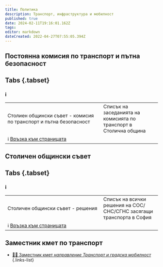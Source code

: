 ```yaml
---
title: Политика
description: Транспорт, инфраструктура и мобилност
published: true
date: 2024-02-11T19:16:01.162Z
tags: 
editor: markdown
dateCreated: 2022-04-27T07:55:05.394Z
---
```



## Постоянна комисия по транспорт и пътна безопасност

## Tabs {.tabset}

### ℹ️
<table style="width:100%">
  <tr>
    <td style="width:300px">Столиен общински съвет - комисия по транспорт и пътна безопасност</td>
    <td>Списък на заседанията на комисията по транспорт в Столична община</td>
  </tr>
  <td colspan=2 >ℹ️ <a href="/bg/politics/transport-council">Връзка към страницата</a></td>
</table>

## Столичен общински съвет

## Tabs {.tabset}

### ℹ️
<table style="width:100%">
  <tr>
    <td style="width:300px">Столичен общински съвет - решения</td>
    <td>Списък на всички решения на СОС/СНС/СГНС засягащи транспорта в София</td>
  </tr>
  <td colspan=2 >ℹ️ <a href="/bg/politics/sofia-council-decisions">Връзка към страницата</a></td>
</table>


## Заместник кмет по транспорт

- [:man_office_worker:  Заместник кмет  *направление Транспорт и градска мобилност*](/politics/deputy-mayor)
{.links-list}
